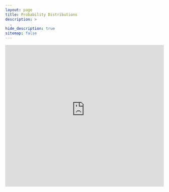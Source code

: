 ```yaml
---
layout: page
title: Probability Distributions
description: >
  .
hide_description: true
sitemap: false
---
```


<div class="streamlit-container">
    <iframe src="https://pw-probability-distribution-5pguj3vatwsnvyvnnmj7j5.streamlit.app?embed=true" height="450px" width="100%" allowfullscreen="" frameborder="0"></iframe>
</div>